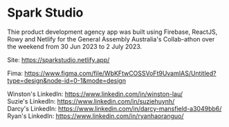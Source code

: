 # Spark Studio
Thie product development agency app was built using Firebase, ReactJS, Rowy and Netlify for the General Assembly Australia's Collab-athon over the weekend from 30 Jun 2023 to 2 July 2023.

Site: https://sparkstudio.netlify.app/

Fima: https://www.figma.com/file/WbKFtwCOSSVoFt9UvamIAS/Untitled?type=design&node-id=0-1&mode=design

Winston's LinkedIn: https://www.linkedin.com/in/winston-lau/  
Suzie's LinkedIn:
https://www.linkedin.com/in/suziehuynh/  
Darcy's LinkedIn:
https://www.linkedin.com/in/darcy-mansfield-a3049bb6/  
Ryan's LinkedIn:
https://www.linkedin.com/in/ryanhaoranguo/  